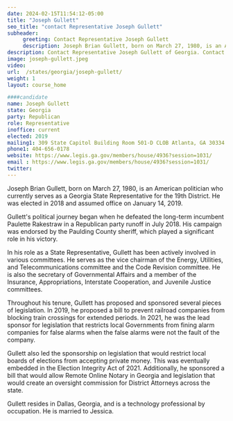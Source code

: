 ```yaml
---
date: 2024-02-15T11:54:12-05:00
title: "Joseph Gullett"
seo_title: "contact Representative Joseph Gullett"
subheader:
     greeting: Contact Representative Joseph Gullett
     description: Joseph Brian Gullett, born on March 27, 1980, is an American politician who currently serves as a Georgia State Representative for the 19th District. He was elected in 2018 and assumed office on January 14, 2019.
description: Contact Representative Joseph Gullett of Georgia. Contact information for Joseph Gullett includes email address, phone number, and mailing address.
image: joseph-gullett.jpeg
video:
url:  /states/georgia/joseph-gullett/
weight: 1
layout: course_home

####candidate
name: Joseph Gullett
state: Georgia
party: Republican
role: Representative
inoffice: current
elected: 2019
mailing1: 309 State Capitol Building Room 501-D CLOB Atlanta, GA 30334
phone1: 404-656-0178
website: https://www.legis.ga.gov/members/house/4936?session=1031/
email : https://www.legis.ga.gov/members/house/4936?session=1031/
twitter:
---
```


Joseph Brian Gullett, born on March 27, 1980, is an American politician who currently serves as a Georgia State Representative for the 19th District. He was elected in 2018 and assumed office on January 14, 2019.

Gullett's political journey began when he defeated the long-term incumbent Paulette Rakestraw in a Republican party runoff in July 2018. His campaign was endorsed by the Paulding County sheriff, which played a significant role in his victory.

In his role as a State Representative, Gullett has been actively involved in various committees. He serves as the vice chairman of the Energy, Utilities, and Telecommunications committee and the Code Revision committee. He is also the secretary of Governmental Affairs and a member of the Insurance, Appropriations, Interstate Cooperation, and Juvenile Justice committees.

Throughout his tenure, Gullett has proposed and sponsored several pieces of legislation. In 2019, he proposed a bill to prevent railroad companies from blocking train crossings for extended periods. In 2021, he was the lead sponsor for legislation that restricts local Governments from fining alarm companies for false alarms when the false alarms were not the fault of the company.

Gullett also led the sponsorship on legislation that would restrict local boards of elections from accepting private money. This was eventually embedded in the Election Integrity Act of 2021. Additionally, he sponsored a bill that would allow Remote Online Notary in Georgia and legislation that would create an oversight commission for District Attorneys across the state.

Gullett resides in Dallas, Georgia, and is a technology professional by occupation. He is married to Jessica.
